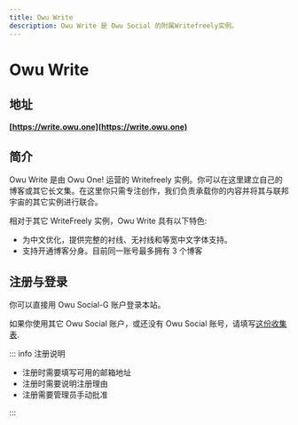 ```yaml
---
title: Owu Write
description: Owu Write 是 Owu Social 的附属Writefreely实例。
---
```


# Owu Write

## 地址

**[https://write.owu.one](https://write.owu.one)**

## 简介

Owu Write 是由 Owu One! 运营的 Writefreely 实例。你可以在这里建立自己的博客或其它长文集。在这里你只需专注创作，我们负责承载你的内容并将其与联邦宇宙的其它实例进行联合。

相对于其它 WriteFreely 实例，Owu Write 具有以下特色:

- 为中文优化，提供完整的衬线、无衬线和等宽中文字体支持。
- 支持开通博客分身。目前同一账号最多拥有 3 个博客

## 注册与登录

你可以直接用 Owu Social-G 账户登录本站。

如果你使用其它 Owu Social 账户，或还没有 Owu Social 账号，请填写[这份收集表](https://forms.owu.one/k27X).

::: info 注册说明

- 注册时需要填写可用的邮箱地址
- 注册时需要说明注册理由
- 注册需要管理员手动批准

:::
